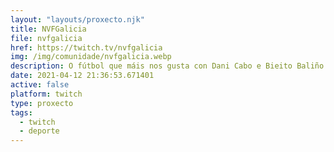 ```yaml
---
layout: "layouts/proxecto.njk"
title: NVFGalicia
file: nvfgalicia
href: https://twitch.tv/nvfgalicia
img: /img/comunidade/nvfgalicia.webp
description: O fútbol que máis nos gusta con Dani Cabo e Bieito Baliño
date: 2021-04-12 21:36:53.671401
active: false
platform: twitch
type: proxecto
tags:
  - twitch
  - deporte
---
```

